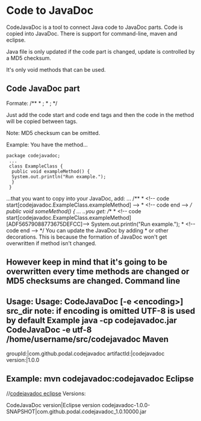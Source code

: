Code to JavaDoc
===============
CodeJavaDoc is a tool to connect Java code to JavaDoc parts. Code is copied into JavaDoc. There is support for command-line, maven and eclipse.</div>

Java file is only updated if the code part is changed, update is controlled by a MD5 checksum.</div>

It's only void methods that can be used.

Code JavaDoc part
-----------------
Formate:
  /**
	 * <!-- code start[<method to include>] [<MD5 checksum>]-->;
	 * <!-- code end -->;
	 */


Just add the code start and code end tags and then the
code in the method will be copied between tags.

Note: MD5 checksum can be omitted.

Example:
You have the method...

	package codejavadoc;
	 ...
	 class ExampleClass {
	  public void exampleMethod() {
	  System.out.println("Run example.");
	  }
	 }
...that you want to copy into your JavaDoc, add:
...
	/**
	 * &lt;!-- code start[codejavadoc.ExampleClass.exampleMethod] --&gt;
	 * &lt;!-- code end --&gt;
	 */
	 public void someMethod() {
	 ...
..you get:
	/**
	 * &lt;!-- code start[codejavadoc.ExampleClass.exampleMethod] [ADF56579088773675DEFCC]--&gt;
	  System.out.println("Run example.");
	 * &lt;!-- code end --&gt;
	 */
You can update the JavaDoc by adding * or other decorations. This is because the formation of JavaDoc won't get overwritten if method isn't changed.

However keep in mind that it's going to be overwritten every time methods are changed or MD5 checksums are changed.
Command line
------------
Usage:
	Usage: CodeJavaDoc [-e &lt;encoding&gt;] src_dir
	note: if encoding is omitted UTF-8 is used by default
Example
	java -cp codejavadoc.jar CodeJavaDoc -e utf-8 /home/username/src/codejavadoc
Maven
-----


groupId:|com.github.podal.codejavadoc
artifactId:|codejavadoc
version:|1.0.0

Example:
	mvn codejavadoc:codejavadoc
Eclipse
-------

//<a href="eclipse">codejavadoc eclipse</a>
Versions:

CodeJavaDoc version|Eclipse version
codejavadoc-1.0.0-SNAPSHOT|com.github.podal.codejavadoc_1.0.10000.jar</td>
